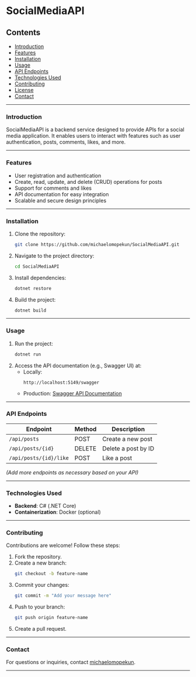 
# SocialMediaAPI

## Contents
- [Introduction](#introduction)
- [Features](#features)
- [Installation](#installation)
- [Usage](#usage)
- [API Endpoints](#api-endpoints)
- [Technologies Used](#technologies-used)
- [Contributing](#contributing)
- [License](#license)
- [Contact](#contact)

---

### Introduction
SocialMediaAPI is a backend service designed to provide APIs for a social media application. It enables users to interact with features such as user authentication, posts, comments, likes, and more.

---

### Features
- User registration and authentication
- Create, read, update, and delete (CRUD) operations for posts
- Support for comments and likes
- API documentation for easy integration
- Scalable and secure design principles

---

### Installation
1. Clone the repository:
   ```bash
   git clone https://github.com/michaelomopekun/SocialMediaAPI.git
   ```
2. Navigate to the project directory:
   ```bash
   cd SocialMediaAPI
   ```
3. Install dependencies:
   ```bash
   dotnet restore
   ```
4. Build the project:
   ```bash
   dotnet build
   ```

---

### Usage
1. Run the project:
   ```bash
   dotnet run
   ```
2. Access the API documentation (e.g., Swagger UI) at:
   - Locally: 
     ```
     http://localhost:5149/swagger
     ```
   - Production: 
     [Swagger API Documentation](https://socialmediaapi-production-1e91.up.railway.app/)

---

### API Endpoints
| Endpoint                | Method | Description               |
|-------------------------|--------|---------------------------|
| `/api/posts`            | POST   | Create a new post         |
| `/api/posts/{id}`       | DELETE | Delete a post by ID       |
| `/api/posts/{id}/like`  | POST   | Like a post               |

_(Add more endpoints as necessary based on your API)_

---

### Technologies Used
- **Backend**: C# (.NET Core)
- **Containerization**: Docker (optional)

---

### Contributing
Contributions are welcome! Follow these steps:
1. Fork the repository.
2. Create a new branch:
   ```bash
   git checkout -b feature-name
   ```
3. Commit your changes:
   ```bash
   git commit -m "Add your message here"
   ```
4. Push to your branch:
   ```bash
   git push origin feature-name
   ```
5. Create a pull request.

---

### Contact
For questions or inquiries, contact [michaelomopekun](https://www.linkedin.com/in/michael-omopekun-6308b6281/).

---
